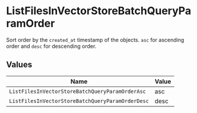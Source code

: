 # ListFilesInVectorStoreBatchQueryParamOrder

Sort order by the `created_at` timestamp of the objects. `asc` for ascending order and `desc` for descending order.



## Values

| Name                                             | Value                                            |
| ------------------------------------------------ | ------------------------------------------------ |
| `ListFilesInVectorStoreBatchQueryParamOrderAsc`  | asc                                              |
| `ListFilesInVectorStoreBatchQueryParamOrderDesc` | desc                                             |